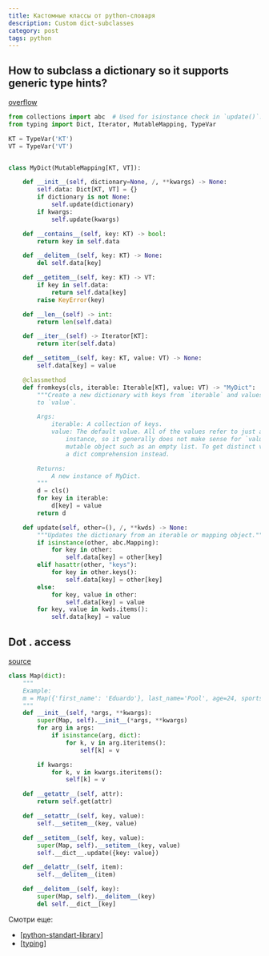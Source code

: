 ```yaml
---
title: Кастомные классы от python-словаря
description: Custom dict-subclasses
category: post
tags: python
---
```

## How to subclass a dictionary so it supports generic type hints?

[overflow](https://stackoverflow.com/a/64323140/15966204)

```python
from collections import abc  # Used for isinstance check in `update()`.
from typing import Dict, Iterator, MutableMapping, TypeVar

KT = TypeVar('KT')
VT = TypeVar('VT')


class MyDict(MutableMapping[KT, VT]):

    def __init__(self, dictionary=None, /, **kwargs) -> None:
        self.data: Dict[KT, VT] = {}
        if dictionary is not None:
            self.update(dictionary)
        if kwargs:
            self.update(kwargs)

    def __contains__(self, key: KT) -> bool:
        return key in self.data

    def __delitem__(self, key: KT) -> None:
        del self.data[key]

    def __getitem__(self, key: KT) -> VT:
        if key in self.data:
            return self.data[key]
        raise KeyError(key)

    def __len__(self) -> int:
        return len(self.data)

    def __iter__(self) -> Iterator[KT]:
        return iter(self.data)

    def __setitem__(self, key: KT, value: VT) -> None:
        self.data[key] = value

    @classmethod
    def fromkeys(cls, iterable: Iterable[KT], value: VT) -> "MyDict":
        """Create a new dictionary with keys from `iterable` and values set
        to `value`.

        Args:
            iterable: A collection of keys.
            value: The default value. All of the values refer to just a single
                instance, so it generally does not make sense for `value` to be a
                mutable object such as an empty list. To get distinct values, use
                a dict comprehension instead.

        Returns:
            A new instance of MyDict.
        """
        d = cls()
        for key in iterable:
            d[key] = value
        return d

    def update(self, other=(), /, **kwds) -> None:
        """Updates the dictionary from an iterable or mapping object."""
        if isinstance(other, abc.Mapping):
            for key in other:
                self.data[key] = other[key]
        elif hasattr(other, "keys"):
            for key in other.keys():
                self.data[key] = other[key]
        else:
            for key, value in other:
                self.data[key] = value
        for key, value in kwds.items():
            self.data[key] = value
```

## Dot . access

[source](https://stackoverflow.com/a/32107024/15966204)

```python
class Map(dict):
    """
    Example:
    m = Map({'first_name': 'Eduardo'}, last_name='Pool', age=24, sports=['Soccer'])
    """
    def __init__(self, *args, **kwargs):
        super(Map, self).__init__(*args, **kwargs)
        for arg in args:
            if isinstance(arg, dict):
                for k, v in arg.iteritems():
                    self[k] = v

        if kwargs:
            for k, v in kwargs.iteritems():
                self[k] = v

    def __getattr__(self, attr):
        return self.get(attr)

    def __setattr__(self, key, value):
        self.__setitem__(key, value)

    def __setitem__(self, key, value):
        super(Map, self).__setitem__(key, value)
        self.__dict__.update({key: value})

    def __delattr__(self, item):
        self.__delitem__(item)

    def __delitem__(self, key):
        super(Map, self).__delitem__(key)
        del self.__dict__[key]
```

Смотри еще:

- [[python-standart-library]]
- [[typing]]

[//begin]: # "Autogenerated link references for markdown compatibility"
[python-standart-library]: ../lists/python-standart-library "Стандартная библиотека python и полезные ресурсы"
[typing]: ../notes/typing "Typing"
[//end]: # "Autogenerated link references"